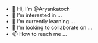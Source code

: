 - 👋 Hi, I’m @Aryankatoch
- 👀 I’m interested in ...
- 🌱 I’m currently learning ...
- 💞️ I’m looking to collaborate on ...
- 📫 How to reach me ...

<!---
Aryankatoch/Aryankatoch is a ✨ special ✨ repository because its `README.md` (this file) appears on your GitHub profile.
You can click the Preview link to take a look at your changes.
--->
